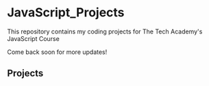 # JavaScript_Projects
 This repository contains my coding projects for The Tech Academy's JavaScript Course

Come back soon for more updates!

<h2>Projects</h2>
<ul></ul>
<ul></ul>
